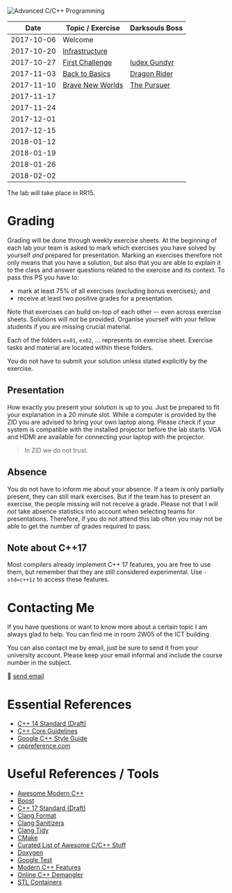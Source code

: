 ![Advanced C/C++ Programming](gfx/banner.gif)

|    Date    |  Topic / Exercise  | Darksouls Boss |
| ---------- | ------------------ | -------------- |
| 2017-10-06 | Welcome            |                |
| 2017-10-20 | [Infrastructure]   |                |
| 2017-10-27 | [First Challenge]  | [Iudex Gundyr] |
| 2017-11-03 | [Back to Basics]   | [Dragon Rider] |
| 2017-11-10 | [Brave New Worlds] | [The Pursuer]  |
| 2017-11-17 |                    |                |
| 2017-11-24 |                    |                |
| 2017-12-01 |                    |                |
| 2017-12-15 |                    |                |
| 2018-01-12 |                    |                |
| 2018-01-19 |                    |                |
| 2018-01-26 |                    |                |
| 2018-02-02 |                    |                |

[Infrastructure]: ex01
[First Challenge]: ex02
[Back to Basics]: ex03
[Brave New Worlds]: ex04

[Iudex Gundyr]: https://www.youtube.com/watch?v=J8J7ZB4vJkg
[Dragon Rider]: https://www.youtube.com/watch?v=dk4qf7rP8k0
[The Pursuer]: https://www.youtube.com/watch?v=v7L8jcTNeG8

The lab will take place in RR15.

# Grading

Grading will be done through weekly exercise sheets.
At the beginning of each lab your team is asked to mark which exercises you have solved by yourself *and* prepared for presentation.
Marking an exercises therefore not only means that you have a solution, but also that you are able to explain it to the class and answer questions related to the exercise and its context.
To pass this PS you have to:

- mark at least 75% of all exercises (excluding bonus exercises); and
- receive at least two positive grades for a presentation.

Note that exercises can build on-top of each other -- even across exercise sheets.
Solutions will *not* be provided.
Organise yourself with your fellow students if you are missing crucial material.

Each of the folders `ex01`, `ex02`, ... represents on exercise sheet.
Exercise tasks and material are located within these folders.

You do not have to submit your solution unless stated explicitly by the exercise.

## Presentation

How exactly you present your solution is up to you.
Just be prepared to fit your explanation in a 20 minute slot.
While a computer is provided by the ZID you are advised to bring your own laptop along.
Please check if your system is compatible with the installed projector before the lab starts.
VGA and HDMI are available for connecting your laptop with the projector.

> In ZID we do not trust.

## Absence

You do not have to inform me about your absence.
If a team is only partially present, they can still mark exercises.
But if the team has to present an exercise, the people missing will not receive a grade.
Please not that I will *not* take absence statistics into account when selecting teams for presentations.
Therefore, if you do not attend this lab often you may not be able to get the number of grades required to pass.

## Note about C++17

Most compilers already implement C++ 17 features, you are free to use them, but remember that they are still considered experimental.
Use `-std=c++1z` to access these features.

# Contacting Me

If you have questions or want to know more about a certain topic I am always glad to help.
You can find me in room 2W05 of the ICT building.

You can also contact me by email, just be sure to send it from your university account.
Please keep your email informal and include the course number in the subject.

:email: [send email](mailto:alexander.hirsch@uibk.ac.at?subject=703807%20-%20)

# Essential References

- [C++ 14 Standard (Draft)](http://www.open-std.org/jtc1/sc22/wg21/docs/papers/2014/n4296.pdf)
- [C++ Core Guidelines](http://isocpp.github.io/CppCoreGuidelines/CppCoreGuidelines)
- [Google C++ Style Guide](https://google.github.io/styleguide/cppguide.html)
- [cppreference.com](http://en.cppreference.com)

# Useful References / Tools

- [Awesome Modern C++](https://github.com/rigtorp/awesome-modern-cpp)
- [Boost](http://www.boost.org)
- [C++ 17 Standard (Draft)](http://www.open-std.org/jtc1/sc22/wg21/docs/papers/2017/n4687.pdf)
- [Clang Format](http://clang.llvm.org/docs/ClangFormat.html)
- [Clang Sanitizers](https://clang.llvm.org/docs/UsersManual.html#controlling-code-generation)
- [Clang Tidy](http://clang.llvm.org/extra/clang-tidy/)
- [CMake](https://cmake.org)
- [Curated List of Awesome C/C++ Stuff](https://github.com/fffaraz/awesome-cpp)
- [Doxygen](http://www.stack.nl/~dimitri/doxygen)
- [Google Test](https://github.com/google/googletest)
- [Modern C++ Features](https://github.com/AnthonyCalandra/modern-cpp-features)
- [Online C++ Demangler](https://demangler.com)
- [STL Containers](http://en.cppreference.com/w/cpp/container)
